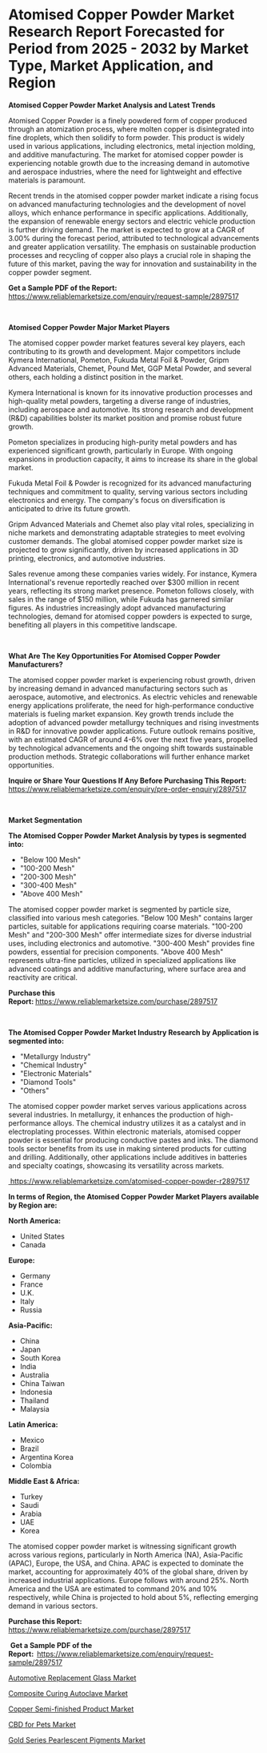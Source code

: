 <p><h1>Atomised Copper Powder Market Research Report Forecasted for Period from 2025 -  2032 by Market Type, Market Application, and Region</h1></p><p><strong>Atomised Copper Powder Market Analysis and Latest Trends</strong></p>
<p><p>Atomised Copper Powder is a finely powdered form of copper produced through an atomization process, where molten copper is disintegrated into fine droplets, which then solidify to form powder. This product is widely used in various applications, including electronics, metal injection molding, and additive manufacturing. The market for atomised copper powder is experiencing notable growth due to the increasing demand in automotive and aerospace industries, where the need for lightweight and effective materials is paramount.</p><p>Recent trends in the atomised copper powder market indicate a rising focus on advanced manufacturing technologies and the development of novel alloys, which enhance performance in specific applications. Additionally, the expansion of renewable energy sectors and electric vehicle production is further driving demand. The market is expected to grow at a CAGR of 3.00% during the forecast period, attributed to technological advancements and greater application versatility. The emphasis on sustainable production processes and recycling of copper also plays a crucial role in shaping the future of this market, paving the way for innovation and sustainability in the copper powder segment.</p></p>
<p><strong>Get a Sample PDF of the Report:&nbsp;</strong> <a href="https://www.reliablemarketsize.com/enquiry/request-sample/2897517?utm_campaign=973&utm_medium=2&utm_source=Github&utm_content=ia&utm_term=15032025&utm_id=atomised-copper-powder">https://www.reliablemarketsize.com/enquiry/request-sample/2897517</a></p>
<p>&nbsp;</p>
<p><strong>Atomised Copper Powder Major Market Players</strong></p>
<p><p>The atomised copper powder market features several key players, each contributing to its growth and development. Major competitors include Kymera International, Pometon, Fukuda Metal Foil & Powder, Gripm Advanced Materials, Chemet, Pound Met, GGP Metal Powder, and several others, each holding a distinct position in the market.</p><p>Kymera International is known for its innovative production processes and high-quality metal powders, targeting a diverse range of industries, including aerospace and automotive. Its strong research and development (R&D) capabilities bolster its market position and promise robust future growth.</p><p>Pometon specializes in producing high-purity metal powders and has experienced significant growth, particularly in Europe. With ongoing expansions in production capacity, it aims to increase its share in the global market.</p><p>Fukuda Metal Foil & Powder is recognized for its advanced manufacturing techniques and commitment to quality, serving various sectors including electronics and energy. The company's focus on diversification is anticipated to drive its future growth.</p><p>Gripm Advanced Materials and Chemet also play vital roles, specializing in niche markets and demonstrating adaptable strategies to meet evolving customer demands. The global atomised copper powder market size is projected to grow significantly, driven by increased applications in 3D printing, electronics, and automotive industries.</p><p>Sales revenue among these companies varies widely. For instance, Kymera International's revenue reportedly reached over $300 million in recent years, reflecting its strong market presence. Pometon follows closely, with sales in the range of $150 million, while Fukuda has garnered similar figures. As industries increasingly adopt advanced manufacturing technologies, demand for atomised copper powders is expected to surge, benefiting all players in this competitive landscape.</p></p>
<p>&nbsp;</p>
<p><strong>What Are The Key Opportunities For Atomised Copper Powder Manufacturers?</strong></p>
<p><p>The atomised copper powder market is experiencing robust growth, driven by increasing demand in advanced manufacturing sectors such as aerospace, automotive, and electronics. As electric vehicles and renewable energy applications proliferate, the need for high-performance conductive materials is fueling market expansion. Key growth trends include the adoption of advanced powder metallurgy techniques and rising investments in R&D for innovative powder applications. Future outlook remains positive, with an estimated CAGR of around 4-6% over the next five years, propelled by technological advancements and the ongoing shift towards sustainable production methods. Strategic collaborations will further enhance market opportunities.</p></p>
<p><strong>Inquire or Share Your Questions If Any Before Purchasing This Report:</strong> <a href="https://www.reliablemarketsize.com/enquiry/pre-order-enquiry/2897517?utm_campaign=973&utm_medium=2&utm_source=Github&utm_content=ia&utm_term=15032025&utm_id=atomised-copper-powder">https://www.reliablemarketsize.com/enquiry/pre-order-enquiry/2897517</a></p>
<p>&nbsp;</p>
<p><strong>Market Segmentation</strong></p>
<p><strong>The Atomised Copper Powder Market Analysis by types is segmented into:</strong></p>
<p><ul><li>"Below 100 Mesh"</li><li>"100-200 Mesh"</li><li>"200-300 Mesh"</li><li>"300-400 Mesh"</li><li>"Above 400 Mesh"</li></ul></p>
<p><p>The atomised copper powder market is segmented by particle size, classified into various mesh categories. "Below 100 Mesh" contains larger particles, suitable for applications requiring coarse materials. "100-200 Mesh" and "200-300 Mesh" offer intermediate sizes for diverse industrial uses, including electronics and automotive. "300-400 Mesh" provides fine powders, essential for precision components. "Above 400 Mesh" represents ultra-fine particles, utilized in specialized applications like advanced coatings and additive manufacturing, where surface area and reactivity are critical.</p></p>
<p><strong>Purchase this Report:&nbsp;</strong><a href="https://www.reliablemarketsize.com/purchase/2897517?utm_campaign=973&utm_medium=2&utm_source=Github&utm_content=ia&utm_term=15032025&utm_id=atomised-copper-powder">https://www.reliablemarketsize.com/purchase/2897517</a></p>
<p>&nbsp;</p>
<p><strong>The Atomised Copper Powder Market Industry Research by Application is segmented into:</strong></p>
<p><ul><li>"Metallurgy Industry"</li><li>"Chemical Industry"</li><li>"Electronic Materials"</li><li>"Diamond Tools"</li><li>"Others"</li></ul></p>
<p><p>The atomised copper powder market serves various applications across several industries. In metallurgy, it enhances the production of high-performance alloys. The chemical industry utilizes it as a catalyst and in electroplating processes. Within electronic materials, atomised copper powder is essential for producing conductive pastes and inks. The diamond tools sector benefits from its use in making sintered products for cutting and drilling. Additionally, other applications include additives in batteries and specialty coatings, showcasing its versatility across markets.</p></p>
<p><a href="https://www.reliablemarketsize.com/atomised-copper-powder-r2897517?utm_campaign=973&utm_medium=2&utm_source=Github&utm_content=ia&utm_term=15032025&utm_id=atomised-copper-powder">&nbsp;https://www.reliablemarketsize.com/atomised-copper-powder-r2897517</a></p>
<p><strong>In terms of Region, the Atomised Copper Powder Market Players available by Region are:</strong></p>
<p>
    <p> <strong> North America: </strong>
        <ul>
            <li>United States</li>
            <li>Canada</li>
        </ul>
        </p> 
    <p> <strong> Europe: </strong>
        <ul>
            <li>Germany</li>
            <li>France</li>
            <li>U.K.</li>
            <li>Italy</li>
            <li>Russia</li>
        </ul>
        </p> 
    <p> <strong> Asia-Pacific: </strong>
        <ul>
            <li>China</li>
            <li>Japan</li>
            <li>South Korea</li>
            <li>India</li>
            <li>Australia</li>
            <li>China Taiwan</li>
            <li>Indonesia</li>
            <li>Thailand</li>
            <li>Malaysia</li>
        </ul>
        </p> 
    <p> <strong> Latin America: </strong>
        <ul>
            <li>Mexico</li>
            <li>Brazil</li>
            <li>Argentina Korea</li>
            <li>Colombia</li>
        </ul>
        </p> 
    <p> <strong> Middle East & Africa: </strong>
        <ul>
            <li>Turkey</li>
            <li>Saudi</li>
            <li>Arabia</li>
            <li>UAE</li>
            <li>Korea</li>
        </ul>
    </p>
    </p>
<p><p>The atomised copper powder market is witnessing significant growth across various regions, particularly in North America (NA), Asia-Pacific (APAC), Europe, the USA, and China. APAC is expected to dominate the market, accounting for approximately 40% of the global share, driven by increased industrial applications. Europe follows with around 25%. North America and the USA are estimated to command 20% and 10% respectively, while China is projected to hold about 5%, reflecting emerging demand in various sectors.</p></p>
<p><strong>Purchase this Report: </strong><a href="https://www.reliablemarketsize.com/purchase/2897517?utm_campaign=973&utm_medium=2&utm_source=Github&utm_content=ia&utm_term=15032025&utm_id=atomised-copper-powder">https://www.reliablemarketsize.com/purchase/2897517</a></p>
<p>&nbsp;<strong>Get a Sample PDF of the Report:&nbsp;&nbsp;</strong><a href="https://www.reliablemarketsize.com/enquiry/request-sample/2897517?utm_campaign=973&utm_medium=2&utm_source=Github&utm_content=ia&utm_term=15032025&utm_id=atomised-copper-powder">https://www.reliablemarketsize.com/enquiry/request-sample/2897517</a></p>
<p><strong></strong></p>
<p><p><a href="https://github.com/merzafairy04/Market-Research-Report-List-1/blob/main/automotive-replacement-glass-market.md?utm_campaign=973&utm_medium=2&utm_source=Github&utm_content=ia&utm_term=15032025&utm_id=atomised-copper-powder">Automotive Replacement Glass Market</a></p><p><a href="https://github.com/ifsahvadenah/Market-Research-Report-List-1/blob/main/composite-curing-autoclave-market.md?utm_campaign=973&utm_medium=2&utm_source=Github&utm_content=ia&utm_term=15032025&utm_id=atomised-copper-powder">Composite Curing Autoclave Market</a></p><p><a href="https://github.com/vasosblenksk/Market-Research-Report-List-1/blob/main/copper-semi-finished-product-market.md?utm_campaign=973&utm_medium=2&utm_source=Github&utm_content=ia&utm_term=15032025&utm_id=atomised-copper-powder">Copper Semi-finished Product Market</a></p><p><a href="https://github.com/viohlbrenksf/Market-Research-Report-List-1/blob/main/cbd-for-pets-market.md?utm_campaign=973&utm_medium=2&utm_source=Github&utm_content=ia&utm_term=15032025&utm_id=atomised-copper-powder">CBD for Pets Market</a></p><p><a href="https://github.com/keehnkaesssi/Market-Research-Report-List-1/blob/main/gold-series-pearlescent-pigments-market.md?utm_campaign=973&utm_medium=2&utm_source=Github&utm_content=ia&utm_term=15032025&utm_id=atomised-copper-powder">Gold Series Pearlescent Pigments Market</a></p></p>